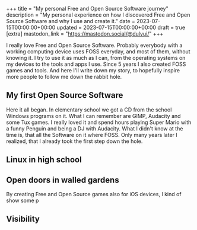 +++
title = "My personal Free and Open Source Software journey"
description = "My personal experience on how I discovered Free and Open Source Software and why I use and create it."
date = 2023-07-15T00:00:00+00:00
updated = 2023-07-15T00:00:00+00:00
draft = true
[extra]
mastodon_link = "https://mastodon.social/@dulvui/"
+++

I really love Free and Open Source Software.
Probably everybody with a working computing device uses FOSS everyday, and most of them, without knowing it.
I try to use it as much as I can, from the operating systems on my devices to the tools and apps I use.
Since 5 years I also created FOSS games and tools.
And here I'll write down my story, to hopefully inspire more people to follow me down the rabbit hole.

## My first Open Source Software
Here it all began.
In elementary school we got a CD from the school Windows programs on it.
What I can remember are GIMP, Audacity and some Tux games.
I really loved it and spend hours playing Super Mario with a funny Penguin and being a DJ with Audacity.
What I didn't know at the time is, that all the Software on it where FOSS. 
Only many years later I realized, that I already took the first step down the hole.

## Linux in high school

## Open doors in walled gardens
By creating Free and Open Source games also for iOS devices, I kind of show some p

## Visibility
